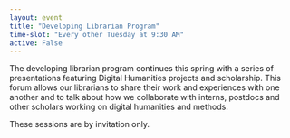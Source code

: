 ```yaml
---
layout: event
title: "Developing Librarian Program"
time-slot: "Every other Tuesday at 9:30 AM"
active: False
---
```


The developing librarian program continues this spring with a series of presentations featuring Digital Humanities projects and scholarship.  This forum allows our librarians to share their work and experiences with one another and to talk about how we collaborate with interns, postdocs and other scholars working on digital humanities and methods.

These sessions are by invitation only.